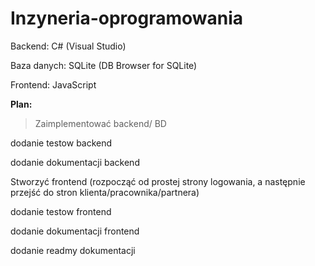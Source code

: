 # Inzyneria-oprogramowania

Backend: C# (Visual Studio)

Baza danych: SQLite (DB Browser for SQLite)

Frontend: JavaScript

**Plan:**
> Zaimplementować backend/ BD

dodanie testow backend

dodanie dokumentacji backend

Stworzyć frontend (rozpocząć od prostej strony logowania, a następnie przejść do stron klienta/pracownika/partnera)

dodanie testow frontend

dodanie dokumentacji frontend


dodanie readmy dokumentacji

